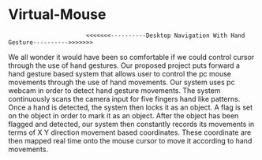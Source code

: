 # Virtual-Mouse
                          <<<<<<<----------Desktop Navigation With Hand Gesture---------->>>>>>>


We all wonder it would have been so comfortable if we could control cursor through the use of hand gestures.
Our proposed project puts forward a hand gesture based system that allows user to control the pc mouse movements through the use of hand movements.
Our system uses pc webcam in order to detect hand gesture movements.
The system continuously scans the camera input for five fingers hand like patterns.
Once a hand is detected, the system then locks it as an object.
A flag is set on the object in order to mark it as an object.
After the object has been flagged and detected, our system then constantly records its movements in terms of X Y direction movement based coordinates.
These coordinate are then mapped real time onto the mouse cursor to move it according to hand movements.
